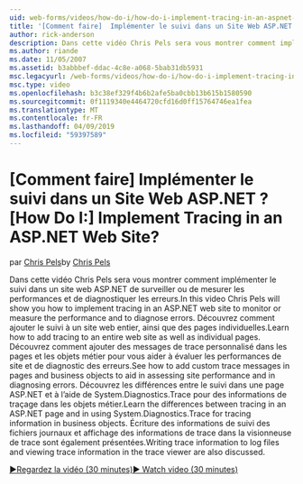 ```yaml
---
uid: web-forms/videos/how-do-i/how-do-i-implement-tracing-in-an-aspnet-web-site
title: '[Comment faire]  Implémenter le suivi dans un Site Web ASP.NET ? | Microsoft Docs'
author: rick-anderson
description: Dans cette vidéo Chris Pels sera vous montrer comment implémenter le suivi dans un site web ASP.NET de surveiller ou de mesurer les performances et de diagnostiquer les erreurs. Découvrez comment...
ms.author: riande
ms.date: 11/05/2007
ms.assetid: b3abbbef-ddac-4c8e-a068-5bab31db5931
msc.legacyurl: /web-forms/videos/how-do-i/how-do-i-implement-tracing-in-an-aspnet-web-site
msc.type: video
ms.openlocfilehash: b3c38ef329f4b6b2afe5ba0cbb13b615b1580590
ms.sourcegitcommit: 0f1119340e4464720cfd16d0ff15764746ea1fea
ms.translationtype: MT
ms.contentlocale: fr-FR
ms.lasthandoff: 04/09/2019
ms.locfileid: "59397589"
---
```

# <a name="how-do-i--implement-tracing-in-an-aspnet-web-site"></a><span data-ttu-id="90b7c-105">[Comment faire]  Implémenter le suivi dans un Site Web ASP.NET ?</span><span class="sxs-lookup"><span data-stu-id="90b7c-105">[How Do I:]  Implement Tracing in an ASP.NET Web Site?</span></span>

<span data-ttu-id="90b7c-106">par [Chris Pels](https://twitter.com/chrispels)</span><span class="sxs-lookup"><span data-stu-id="90b7c-106">by [Chris Pels](https://twitter.com/chrispels)</span></span>

<span data-ttu-id="90b7c-107">Dans cette vidéo Chris Pels sera vous montrer comment implémenter le suivi dans un site web ASP.NET de surveiller ou de mesurer les performances et de diagnostiquer les erreurs.</span><span class="sxs-lookup"><span data-stu-id="90b7c-107">In this video Chris Pels will show you how to implement tracing in an ASP.NET web site to monitor or measure the performance and to diagnose errors.</span></span> <span data-ttu-id="90b7c-108">Découvrez comment ajouter le suivi à un site web entier, ainsi que des pages individuelles.</span><span class="sxs-lookup"><span data-stu-id="90b7c-108">Learn how to add tracing to an entire web site as well as individual pages.</span></span> <span data-ttu-id="90b7c-109">Découvrez comment ajouter des messages de trace personnalisé dans les pages et les objets métier pour vous aider à évaluer les performances de site et de diagnostic des erreurs.</span><span class="sxs-lookup"><span data-stu-id="90b7c-109">See how to add custom trace messages in pages and business objects to aid in assessing site performance and in diagnosing errors.</span></span> <span data-ttu-id="90b7c-110">Découvrez les différences entre le suivi dans une page ASP.NET et à l’aide de System.Diagnostics.Trace pour des informations de traçage dans les objets métier.</span><span class="sxs-lookup"><span data-stu-id="90b7c-110">Learn the differences between tracing in an ASP.NET page and in using System.Diagnostics.Trace for tracing information in business objects.</span></span> <span data-ttu-id="90b7c-111">Écriture des informations de suivi des fichiers journaux et affichage des informations de trace dans la visionneuse de trace sont également présentées.</span><span class="sxs-lookup"><span data-stu-id="90b7c-111">Writing trace information to log files and viewing trace information in the trace viewer are also discussed.</span></span>

[<span data-ttu-id="90b7c-112">&#9654;Regardez la vidéo (30 minutes)</span><span class="sxs-lookup"><span data-stu-id="90b7c-112">&#9654; Watch video (30 minutes)</span></span>](https://channel9.msdn.com/Blogs/ASP-NET-Site-Videos/how-do-i-implement-tracing-in-an-aspnet-web-site)
